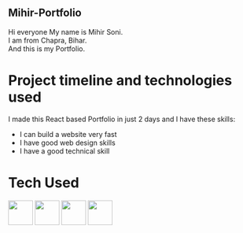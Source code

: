 ## Mihir-Portfolio
Hi everyone My name is Mihir Soni.<br/>
I am from Chapra, Bihar.<br/>
And this is my Portfolio.

# Project timeline and technologies used
I made this React based Portfolio in just 2 days
and I have these skills:
<ul>
  <li>I can build a website very fast</li>
  <li>I have good web design skills</li>
  <li>I have a good technical skill</li>
</ul>

# Tech Used
<img width=50px src='https://cdn1.iconfinder.com/data/icons/programing-development-8/24/react_logo-512.png'/>
<img width=50px src='https://upload.wikimedia.org/wikipedia/commons/6/6a/JavaScript-logo.png'/>
<img width=50px src='https://static.vecteezy.com/system/resources/previews/012/697/299/original/stylized-3d-html-logo-design-free-png.png'/>
<img width=50px src='https://encrypted-tbn0.gstatic.com/images?q=tbn:ANd9GcR_hJvFrNrGNfNkD4RNZEMdSiIgCnA2mPW4WQ&usqp=CAU'/>

